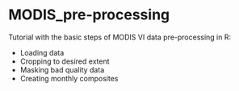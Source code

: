 # MODIS_pre-processing
Tutorial with the basic steps of MODIS VI data pre-processing in R:

- Loading data
- Cropping to desired extent
- Masking bad quality data
- Creating monthly composites
